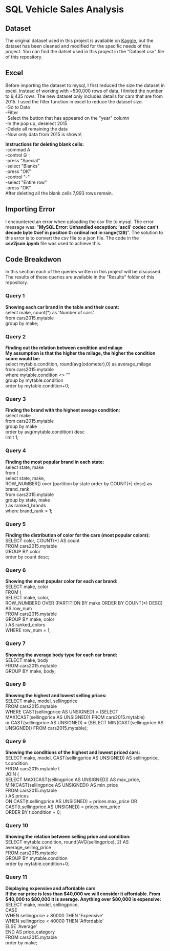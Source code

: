 # SQL Vehicle Sales Analysis
## Dataset
The original dataset used in this project is available on [Kaggle](https://www.kaggle.com/datasets/syedanwarafridi/vehicle-sales-data/data), but the dataset has been cleaned and modified for the specific needs of this project. You can find the datset used in this project in the "Dataset.csv" file of this repository.

## Excel
Before importing the dataset to mysql, I first reduced the size the dataset in excel. Instead of working with ~500,000 rows of data, I limited the number to 9,435 rows. The new dataset only includes details for cars that are from 2015.
I used the filter function in excel to reduce the dataset size.<br>
-Go to Data\
-Filter\
-Select the button that has appeared on the "year" column\
-In the pop up, deselect 2015\
-Delete all remaining the data\
-Now only data from 2015 is shown\

**Instructions for deleting blank cells:** \
-commad A \
-control G \
-press "Special"  \
-select "Blanks" \
-press "OK" \
-control "-" \
-select "Entire row" \
-press "OK" \
After deleting all the blank cells 7,993 rows remain.

## Importing Error
I encountered an error when uploading the csv file to mysql. The error message was: "**MySQL Error: Unhandled exception: 'ascii' codec can't decode byte 0xef in position 0: ordinal not in range(128)**". The solution to this error is to convert the csv file to a json file. The code in the **csv2json.ipynb** file was used to achieve this.

## Code Breakdwon
In this section each of the queries written in this project will be discussed. \
The results of these queries are available in the "Results" folder of this repository. 
### Query 1
**Showing each car brand in the table and their count:** \
select make, count(*) as 'Number of cars' \
from cars2015.mytable \
group by make; 


### Query 2
**Finding out the relation between condition and milage** \
**My assumption is that the higher the milage, the higher the condition score would be:** \
select mytable.condition, round(avg(odometer),0) as average_milage \
from cars2015.mytable \
where mytable.condition <> "" \
group by mytable.condition \
order by mytable.condition+0;


### Query 3
**Finding the brand with the highest aveage condition:** \
select make \
from cars2015.mytable \
group by make \
order by avg(mytable.condition) desc \
limit 1;


### Query 4
**Finding the most popular brand in each state:** \
select state, make \
from ( \
    select state, make, \
           ROW_NUMBER() over (partition by state order by COUNT(*) desc) as brand_rank \
    from cars2015.mytable \
    group by state, make \
) as ranked_brands \
where brand_rank = 1;


### Query 5
**Finding the distribution of color for the cars (most popular colors):** \
SELECT color, COUNT(*) AS count \
FROM cars2015.mytable \
GROUP BY color \
order by count desc; 


### Query 6 
**Showing the most popular color for each car brand:** \
SELECT make, color \
FROM ( \
    SELECT make, color, \
           ROW_NUMBER() OVER (PARTITION BY make ORDER BY COUNT(*) DESC) AS row_num \
    FROM cars2015.mytable \
    GROUP BY make, color \
) AS ranked_colors \
WHERE row_num = 1;


### Query 7
**Showing the average body type for each car brand:** \
SELECT make, body \
FROM cars2015.mytable \
GROUP BY make, body;


### Query 8
**Showing the highest and lowest selling prices:** \
SELECT make, model, sellingprice \
FROM cars2015.mytable \
WHERE CAST(sellingprice AS UNSIGNED) = (SELECT MAX(CAST(sellingprice AS UNSIGNED)) FROM cars2015.mytable) \
   or CAST(sellingprice AS UNSIGNED) = (SELECT MIN(CAST(sellingprice AS UNSIGNED)) FROM cars2015.mytable);


### Query 9 
**Showing the conditions of the highest and lowest priced cars:** \
SELECT make, model, CAST(sellingprice AS UNSIGNED) AS sellingprice, t.condition \
FROM cars2015.mytable t \
JOIN ( \
    SELECT MAX(CAST(sellingprice AS UNSIGNED)) AS max_price, MIN(CAST(sellingprice AS UNSIGNED)) AS min_price \
    FROM cars2015.mytable \
) AS prices \
ON CAST(t.sellingprice AS UNSIGNED) = prices.max_price OR CAST(t.sellingprice AS UNSIGNED) = prices.min_price \
ORDER BY t.condition + 0;


### Query 10
**Showing the relation between selling price and condition:** \
SELECT mytable.condition, round(AVG(sellingprice), 2) AS average_selling_price \
FROM cars2015.mytable \
GROUP BY mytable.condition \
order by mytable.condition+0;


### Query 11
**Displaying expensive and affordable cars** \
**If the car price is less than $40,000 we will consider it affordable. From $40,000 to $80,000 it is average. Anything over $80,000 is expensive:** \
SELECT make, model, sellingprice, \
    CASE \
        WHEN sellingprice > 80000 THEN 'Expensive' \
        WHEN sellingprice < 40000 THEN 'Affordable' \
        ELSE 'Average' \
    END AS price_category \
FROM cars2015.mytable \
order by make;
